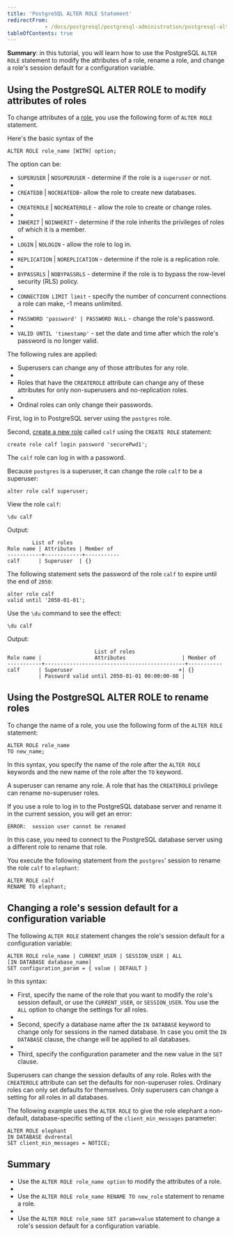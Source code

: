 ```yaml
---
title: 'PostgreSQL ALTER ROLE Statement'
redirectFrom: 
            - /docs/postgresql/postgresql-administration/postgresql-alter-role/
tableOfContents: true
---
```



**Summary**: in this tutorial, you will learn how to use the PostgreSQL `ALTER ROLE` statement to modify the attributes of a role, rename a role, and change a role's session default for a configuration variable.





## Using the PostgreSQL ALTER ROLE to modify attributes of roles





To change attributes of a [role](https://www.postgresqltutorial.com/postgresql-administration/postgresql-roles/), you use the following form of `ALTER ROLE` statement.





Here's the basic syntax of the





```
ALTER ROLE role_name [WITH] option;
```





The option can be:





- `SUPERUSER` | `NOSUPERUSER` - determine if the role is a `superuser` or not.
-
- `CREATEDB` | `NOCREATEDB`- allow the role to create new databases.
-
- `CREATEROLE` | `NOCREATEROLE` - allow the role to create or change roles.
-
- `INHERIT` | `NOINHERIT` - determine if the role inherits the privileges of roles of which it is a member.
-
- `LOGIN` | `NOLOGIN` - allow the role to log in.
-
- `REPLICATION` | `NOREPLICATION` - determine if the role is a replication role.
-
- `BYPASSRLS` | `NOBYPASSRLS` - determine if the role is to bypass the row-level security (RLS) policy.
-
- `CONNECTION LIMIT limit` - specify the number of concurrent connections a role can make, -1 means unlimited.
-
- `PASSWORD 'password' | PASSWORD NULL` - change the role's password.
-
- `VALID UNTIL 'timestamp'` - set the date and time after which the role's password is no longer valid.





The following rules are applied:





- Superusers can change any of those attributes for any role.
-
- Roles that have the `CREATEROLE` attribute can change any of these attributes for only non-superusers and no-replication roles.
-
- Ordinal roles can only change their passwords.





First, log in to PostgreSQL server using the `postgres` role.





Second, [create a new role](https://www.postgresqltutorial.com/postgresql-administration/postgresql-roles/) called `calf` using the `CREATE ROLE` statement:





```
create role calf login password 'securePwd1';
```





The `calf` role can log in with a password.





Because `postgres` is a superuser, it can change the role `calf` to be a superuser:





```
alter role calf superuser;
```





View the role `calf`:





```
\du calf
```





Output:





```
        List of roles
Role name | Attributes | Member of
-----------+------------+-----------
calf      | Superuser  | {}
```





The following statement sets the password of the role `calf` to expire until the end of `2050`:





```
alter role calf
valid until '2050-01-01';
```





Use the `\du` command to see the effect:





```
\du calf
```





Output:





```
                            List of roles
Role name |                 Attributes                  | Member of
-----------+---------------------------------------------+-----------
calf      | Superuser                                  +| {}
          | Password valid until 2050-01-01 00:00:00-08 |
```





## Using the PostgreSQL ALTER ROLE to rename roles





To change the name of a role, you use the following form of the `ALTER ROLE` statement:





```
ALTER ROLE role_name
TO new_name;
```





In this syntax, you specify the name of the role after the `ALTER ROLE` keywords and the new name of the role after the `TO` keyword.





A superuser can rename any role. A role that has the `CREATEROLE` privilege can rename no-superuser roles.





If you use a role to log in to the PostgreSQL database server and rename it in the current session, you will get an error:





```
ERROR:  session user cannot be renamed
```





In this case, you need to connect to the PostgreSQL database server using a different role to rename that role.





You execute the following statement from the `postgres`' session to rename the role `calf` to `elephant`:





```
ALTER ROLE calf
RENAME TO elephant;
```





## Changing a role's session default for a configuration variable





The following `ALTER ROLE` statement changes the role's session default for a configuration variable:





```
ALTER ROLE role_name | CURRENT_USER | SESSION_USER | ALL
[IN DATABASE database_name]
SET configuration_param = { value | DEFAULT }
```





In this syntax:





- First, specify the name of the role that you want to modify the role's session default, or use the `CURRENT_USER`, or `SESSION_USER`. You use the `ALL` option to change the settings for all roles.
-
- Second, specify a database name after the `IN DATABASE` keyword to change only for sessions in the named database. In case you omit the `IN DATABASE` clause, the change will be applied to all databases.
-
- Third, specify the configuration parameter and the new value in the `SET` clause.





Superusers can change the session defaults of any role. Roles with the `CREATEROLE` attribute can set the defaults for non-superuser roles. Ordinary roles can only set defaults for themselves. Only superusers can change a setting for all roles in all databases.





The following example uses the `ALTER ROLE` to give the role elephant a non-default, database-specific setting of the `client_min_messages` parameter:





```
ALTER ROLE elephant
IN DATABASE dvdrental
SET client_min_messages = NOTICE;
```





## Summary





- Use the `ALTER ROLE role_name option` to modify the attributes of a role.
-
- Use the `ALTER ROLE role_name RENAME TO new_role` statement to rename a role.
-
- Use the `ALTER ROLE role_name SET param=value` statement to change a role's session default for a configuration variable.


